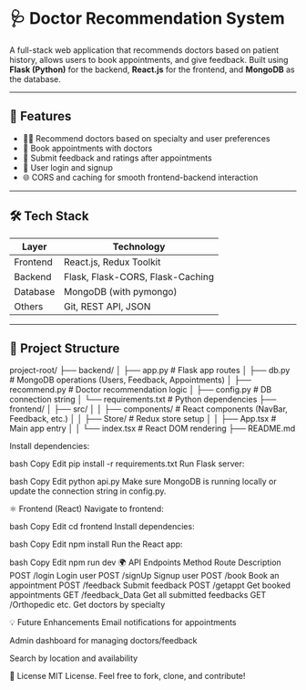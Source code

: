 # 🩺 Doctor Recommendation System

A full-stack web application that recommends doctors based on patient history, allows users to book appointments, and give feedback. Built using **Flask (Python)** for the backend, **React.js** for the frontend, and **MongoDB** as the database.

---

## 🚀 Features

- 👨‍⚕️ Recommend doctors based on specialty and user preferences
- 📆 Book appointments with doctors
- 💬 Submit feedback and ratings after appointments
- 🔐 User login and signup
- 🌐 CORS and caching for smooth frontend-backend interaction

---

## 🛠️ Tech Stack

| Layer        | Technology              |
|--------------|--------------------------|
| Frontend     | React.js, Redux Toolkit  |
| Backend      | Flask, Flask-CORS, Flask-Caching |
| Database     | MongoDB (with pymongo)   |
| Others       | Git, REST API, JSON      |

---

## 📂 Project Structure

project-root/
├── backend/
│ ├── app.py # Flask app routes
│ ├── db.py # MongoDB operations (Users, Feedback, Appointments)
│ ├── recommend.py # Doctor recommendation logic
│ ├── config.py # DB connection string
│ └── requirements.txt # Python dependencies
├── frontend/
│ ├── src/
│ │ ├── components/ # React components (NavBar, Feedback, etc.)
│ │ ├── Store/ # Redux store setup
│ │ ├── App.tsx # Main app entry
│ │ └── index.tsx # React DOM rendering
├── README.md

Install dependencies:

bash
Copy
Edit
pip install -r requirements.txt
Run Flask server:

bash
Copy
Edit
python api.py
Make sure MongoDB is running locally or update the connection string in config.py.

⚛️ Frontend (React)
Navigate to frontend:

bash
Copy
Edit
cd frontend
Install dependencies:

bash
Copy
Edit
npm install
Run the React app:

bash
Copy
Edit
npm run dev
🌍 API Endpoints
Method	Route	Description
POST	/login	Login user
POST	/signUp	Signup user
POST	/book	Book an appointment
POST	/feedback	Submit feedback
POST	/getappt	Get booked appointments
GET	/feedback_Data	Get all submitted feedbacks
GET	/Orthopedic etc.	Get doctors by specialty

💡 Future Enhancements
Email notifications for appointments

Admin dashboard for managing doctors/feedback

Search by location and availability

📌 License
MIT License. Feel free to fork, clone, and contribute!

